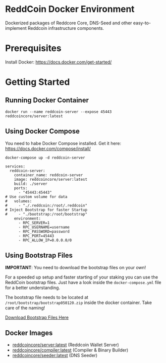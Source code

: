 # ReddCoin Docker Environment
Dockerized packages of Reddcore Core, DNS-Seed and other easy-to-implement Reddcoin infrastructure components.

# Prerequisites

Install Docker: https://docs.docker.com/get-started/

# Getting Started

## Running Docker Container

```
docker run --name reddcoin-server --expose 45443 reddcoincore/server:latest
```

## Using Docker Compose

You need to habe Docker Compose installed. Get it here: https://docs.docker.com/compose/install/

```
docker-compose up -d reddcoin-server
```

```
services:
  reddcoin-server:
    container_name: reddcoin-server
    image: reddcoincore/server:latest
    build: ./server
    ports: 
      - "45443:45443"
# Use custom volume for data
#   volumes:
#     - "./.reddcoin:/root/.reddcoin"
# Inject Bootstrap for faster Startup
#     - "./bootstrap:/root/bootstrap"
    environment:
      - RPC_SERVER=1
      - RPC_USERNAME=username
      - RPC_PASSWORD=password
      - RPC_PORT=45443
      - RPC_ALLOW_IP=0.0.0.0/0
```

## Using Bootstrap Files

**IMPORTANT**: You need to download the bootstrap files on your own!

For a speeded up setup and faster starting of your staking you can use the ReddCoin bootstrap files. Just have a look inside the `docker-compose.yml` file for a better understanding.

The bootstrap file needs to be located at `/root/bootstrap/bootstrap050120.zip` inside the docker container. Take care of the naming!

[Download Bootstrap Files Here](https://github.com/reddcoin-project/bootstrap_files)

## Docker Images

* [reddcoincore/server:latest](https://hub.docker.com/repository/docker/reddcoincore/server) (Reddcoin Wallet Server)
* [reddcoincore/compiler:latest](https://hub.docker.com/repository/docker/reddcoincore/compiler) (Compiler & Binary Builder)
* [reddcoincore/seeder:latest](https://hub.docker.com/repository/docker/reddcoincore/seeder) (DNS Seeder)
